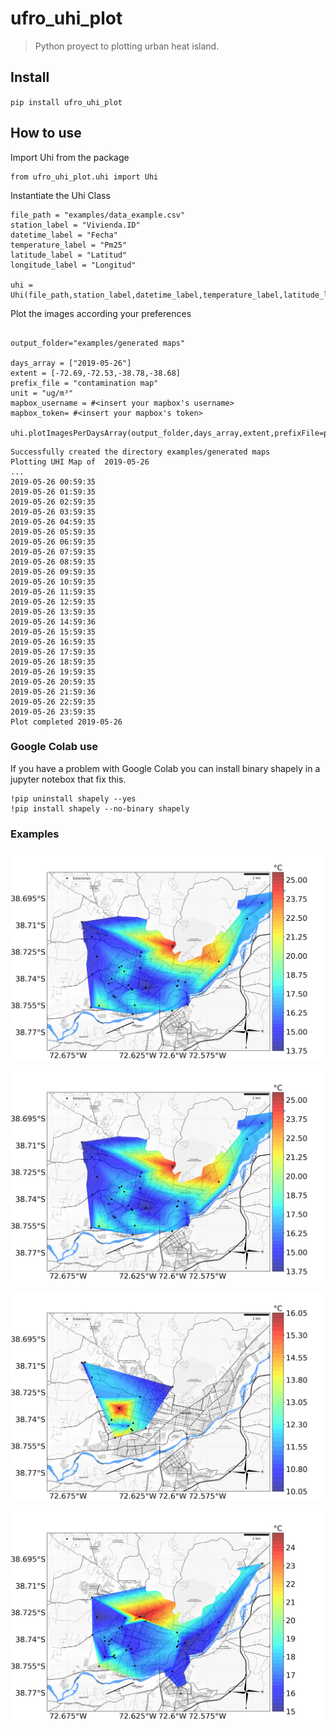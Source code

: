 # ufro_uhi_plot
> Python proyect to plotting urban heat island.


## Install

`pip install ufro_uhi_plot`

## How to use

Import Uhi from the package

```
from ufro_uhi_plot.uhi import Uhi
```

Instantiate the Uhi Class

```
file_path = "examples/data_example.csv"
station_label = "Vivienda.ID"
datetime_label = "Fecha"
temperature_label = "Pm25"
latitude_label = "Latitud"
longitude_label = "Longitud"

uhi = Uhi(file_path,station_label,datetime_label,temperature_label,latitude_label,longitude_label)
```

Plot the images according your preferences

```

output_folder="examples/generated maps"

days_array = ["2019-05-26"]
extent = [-72.69,-72.53,-38.78,-38.68]
prefix_file = "contamination map"
unit = "ug/m³"
mapbox_username = #<insert your mapbox's username>
mapbox_token= #<insert your mapbox's token>

uhi.plotImagesPerDaysArray(output_folder,days_array,extent,prefixFile=prefix_file,hasLimits=True,Z_UNIT=unit,mapbox_username=mapbox_username,mapbox_token=mapbox_token)
```

    Successfully created the directory examples/generated maps
    Plotting UHI Map of  2019-05-26
    ...
    2019-05-26 00:59:35
    2019-05-26 01:59:35
    2019-05-26 02:59:35
    2019-05-26 03:59:35
    2019-05-26 04:59:35
    2019-05-26 05:59:35
    2019-05-26 06:59:35
    2019-05-26 07:59:35
    2019-05-26 08:59:35
    2019-05-26 09:59:35
    2019-05-26 10:59:35
    2019-05-26 11:59:35
    2019-05-26 12:59:35
    2019-05-26 13:59:35
    2019-05-26 14:59:36
    2019-05-26 15:59:35
    2019-05-26 16:59:35
    2019-05-26 17:59:35
    2019-05-26 18:59:35
    2019-05-26 19:59:35
    2019-05-26 20:59:35
    2019-05-26 21:59:36
    2019-05-26 22:59:35
    2019-05-26 23:59:35
    Plot completed 2019-05-26


### Google Colab use

If you have a problem with Google Colab you can install binary shapely in a jupyter notebox that fix this.

```
!pip uninstall shapely --yes
!pip install shapely --no-binary shapely
```

### Examples




![png](docs/images/output_13_0.png)






![png](docs/images/output_14_0.png)






![png](docs/images/output_15_0.png)






![png](docs/images/output_16_0.png)


